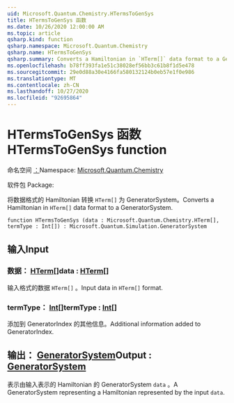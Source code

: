 ```yaml
---
uid: Microsoft.Quantum.Chemistry.HTermsToGenSys
title: HTermsToGenSys 函数
ms.date: 10/26/2020 12:00:00 AM
ms.topic: article
qsharp.kind: function
qsharp.namespace: Microsoft.Quantum.Chemistry
qsharp.name: HTermsToGenSys
qsharp.summary: Converts a Hamiltonian in `HTerm[]` data format to a GeneratorSystem.
ms.openlocfilehash: b78ff393fa1e51c38028ef56bb3c61b8f1d5e478
ms.sourcegitcommit: 29e0d88a30e4166fa580132124b0eb57e1f0e986
ms.translationtype: MT
ms.contentlocale: zh-CN
ms.lasthandoff: 10/27/2020
ms.locfileid: "92695864"
---
```

# <a name="htermstogensys-function"></a><span data-ttu-id="32eca-102">HTermsToGenSys 函数</span><span class="sxs-lookup"><span data-stu-id="32eca-102">HTermsToGenSys function</span></span>

<span data-ttu-id="32eca-103">命名空间 [：](xref:Microsoft.Quantum.Chemistry)</span><span class="sxs-lookup"><span data-stu-id="32eca-103">Namespace: [Microsoft.Quantum.Chemistry](xref:Microsoft.Quantum.Chemistry)</span></span>

<span data-ttu-id="32eca-104">软件包 [](https://nuget.org/packages/)</span><span class="sxs-lookup"><span data-stu-id="32eca-104">Package: [](https://nuget.org/packages/)</span></span>


<span data-ttu-id="32eca-105">将数据格式的 Hamiltonian 转换 `HTerm[]` 为 GeneratorSystem。</span><span class="sxs-lookup"><span data-stu-id="32eca-105">Converts a Hamiltonian in `HTerm[]` data format to a GeneratorSystem.</span></span>

```qsharp
function HTermsToGenSys (data : Microsoft.Quantum.Chemistry.HTerm[], termType : Int[]) : Microsoft.Quantum.Simulation.GeneratorSystem
```


## <a name="input"></a><span data-ttu-id="32eca-106">输入</span><span class="sxs-lookup"><span data-stu-id="32eca-106">Input</span></span>

### <a name="data--hterm"></a><span data-ttu-id="32eca-107">数据： [HTerm](xref:Microsoft.Quantum.Chemistry.HTerm)[]</span><span class="sxs-lookup"><span data-stu-id="32eca-107">data : [HTerm](xref:Microsoft.Quantum.Chemistry.HTerm)[]</span></span>

<span data-ttu-id="32eca-108">输入格式的数据 `HTerm[]` 。</span><span class="sxs-lookup"><span data-stu-id="32eca-108">Input data in `HTerm[]` format.</span></span>


### <a name="termtype--int"></a><span data-ttu-id="32eca-109">termType： [Int](xref:microsoft.quantum.lang-ref.int)[]</span><span class="sxs-lookup"><span data-stu-id="32eca-109">termType : [Int](xref:microsoft.quantum.lang-ref.int)[]</span></span>

<span data-ttu-id="32eca-110">添加到 GeneratorIndex 的其他信息。</span><span class="sxs-lookup"><span data-stu-id="32eca-110">Additional information added to GeneratorIndex.</span></span>



## <a name="output--generatorsystem"></a><span data-ttu-id="32eca-111">输出： [GeneratorSystem](xref:Microsoft.Quantum.Simulation.GeneratorSystem)</span><span class="sxs-lookup"><span data-stu-id="32eca-111">Output : [GeneratorSystem](xref:Microsoft.Quantum.Simulation.GeneratorSystem)</span></span>

<span data-ttu-id="32eca-112">表示由输入表示的 Hamiltonian 的 GeneratorSystem `data` 。</span><span class="sxs-lookup"><span data-stu-id="32eca-112">A GeneratorSystem representing a Hamiltonian represented by the input `data`.</span></span>